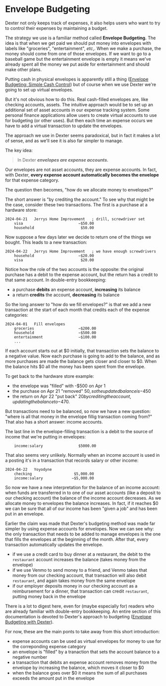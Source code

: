 # Envelope Budgeting

Dexter not only keeps track of expenses, it also helps users who want to try to control their expenses by maintaining a budget.

The strategy we use is a familiar method called **Envelope Budgeting.**
The idea is that when we get paid we should put money into envelopes with labels like "groceries", "entertainment", _etc_,.
When we make a purchase, the money should come from one of those envelopes.
If we want to go to a baseball game but the entertainment envelope is empty it means we've already spent all the money we put aside for entertainment and should make other plans.

Putting cash in physical envelopes is apparently still a thing ([Envelope Budgeting: Simple Cash Control](https://www.moneyfit.org/envelope-budget/)) but of course when we use Dexter we're going to set up virtual envelopes.

But it's not obvious how to do this.
Real cash-filled envelopes are, like checking accounts, assets.
The intuitive approach would be to set up an additional set of asset accounts in our expense tracking system.
Some personal finance applications allow users to create virtual accounts to use for budgeting (or other uses).
But then each time an expense occurs we have to add a virtual transaction to update the envelopes.

The approach we use in Dexter seems paradoxical, but in fact it makes a lot of sense, and as we'll see it is also far simpler to manage.

The key idea:

> In Dexter **_envelopes are expense accounts._**

Our envelopes are not asset accounts, they are expense accounts.
In fact, with Dexter, **every expense account automatically becomes the envelope** for that expense category.

The question then becomes, "how do we allocate money to envelopes?"

The short answer is "by crediting the account."
To see why that might be the case, consider these two transactions.
The first is a purchase at a hardware store:
```plain
2024-04-21   Jerrys Home Improvement   ; drill, screwdriver set
    visa                         −$50.00
    household                     $50.00
```
Now suppose a few days later we decide to return one of the things we bought.
This leads to a new transaction:
```plain
2024-04-22   Jerrys Home Improvement   ; we have enough screwdrivers
    household                    −$20.00
    visa                          $20.00
```
Notice how the role of the two accounts is the opposite:
the original purchase has a debit to the expense account, but the return has a credit to that same account.
In double-entry bookkeeping:

* a purchase **debits** an expense account, **increasing** its balance
* a return **credits** the account, **decreasing** its balance

So the long answer to "how do we fill envelopes?" is that we add a new transaction at the start of each month that credits each of the expense categories:
```plain
2024-04-01   Fill envelopes
    groceries                    −$200.00
    household                    −$500.00
    entertainment                −$100.00
    ...
```
If each account starts out at $0 initially, that transaction sets the balance to a negative value.
Now each purchase is going to add to the balance, and as more purchases are made the balance gets closer and closer to $0.
When the balance hits $0 all the money has been spent from the envelope.

To get back to the hardware store example:

* the envelope was "filled" with -$500 on Apr 1
* the purchase on Apr 21 "removed" $50, so the updated balance is -$450
* the return on Apr 22 "put back" $20 by crediting the account, updating the balance to -$470.

But transactions need to be balanced, so now we have a new question: "where is all that money in the envelope fillig transaction coming from?"
That also has a short answer: income accounts.

The last line in the envelope-filling transaction is a debit to the source of income that we're putting in envelopes:
```
    income:salary                $5000.00
```

That also seems very unlikely.
Normally when an income account is used in a posting it's in a transaction that records salary or other income:
```plain
2024-04-22   Yoyodyne
    checking                   $5,000.00
    income:salary             −$5,000.00
```

So now we have a new interpretation for the balance of an income account:  when funds are transferred in to one of our asset accounts (like a deposit to our checking account) the balance of the income account decreases.
As we allocate money to envelopes the balance increases.
In fact, if it reaches $0 we can be sure that all of our income has been "given a job" and has been put in an envelope.

Earlier the claim was made that Dexter's budgeting method was made far simpler by using expense accounts for envelopes.
Now we can see why: the only transaction that needs to be added to manage envelopes is the one that fills the envelopes at the beginning of the month.
After that, every transaction automatically updates the envelope.

* if we use a credit card to buy dinner at a restaurant, the debit to the `restaurant` account increases the balance (takes money from the envelope)
* if we use Venmo to send money to a friend, and Venmo takes that money from our checking account, that transaction will also debit `restaurant`, and again takes money from the same envelope
* if our employer deposits money in our checking account as a reimbursement for a dinner, that transaction can credit `restaurant`, putting money back in the envelope

There is a lot to digest here, even for (maybe especially for) readers who are already familiar with double-entry bookkeeping.
An entire section of this documentation is devoted to Dexter's approach to budgeting ([Envelope Budgeting with Dexter](envelopes_dex.md)).

For now, these are the main ponts to take away from this short introduction:

* expense accounts can be used as virtual envelopes for money to use for the correponding expense category
* an envelope is "filled" by a tranaction that sets the account balance to a negative number
* a transaction that debits an expense account removes money from the envelope by increasing the balance, which moves it closer to $0
* when the balance goes over $0 it means the sum of all purchases exceeds the amount put in the envelope
